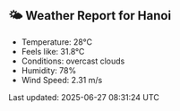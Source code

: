 <!-- WEATHER-START -->
## 🌤 Weather Report for Hanoi

- Temperature: 28°C
- Feels like: 31.8°C
- Conditions: overcast clouds
- Humidity: 78%
- Wind Speed: 2.31 m/s

Last updated: 2025-06-27 08:31:24 UTC
<!-- WEATHER-END -->
